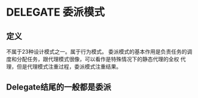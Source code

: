 # DELEGATE 委派模式

## 定义
不属于23种设计模式之一。属于行为模式。
委派模式的基本作用是负责任务的调度和分配任务，跟代理模式很像，可以看作是特殊情况下的静态代理的全权
代理，但是代理模式注重过程，委派模式注重结果。

## Delegate结尾的一般都是委派